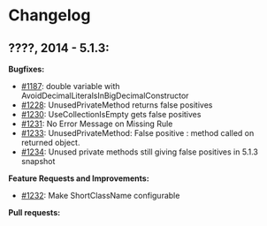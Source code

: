 # Changelog

## ????, 2014 - 5.1.3:

**Bugfixes:**

* [#1187](https://sourceforge.net/p/pmd/bugs/1187/): double variable with AvoidDecimalLiteralsInBigDecimalConstructor
* [#1228](https://sourceforge.net/p/pmd/bugs/1228/): UnusedPrivateMethod returns false positives
* [#1230](https://sourceforge.net/p/pmd/bugs/1230/): UseCollectionIsEmpty gets false positives
* [#1231](https://sourceforge.net/p/pmd/bugs/1231/): No Error Message on Missing Rule
* [#1233](https://sourceforge.net/p/pmd/bugs/1233/): UnusedPrivateMethod: False positive : method called on returned object. 
* [#1234](https://sourceforge.net/p/pmd/bugs/1234/): Unused private methods still giving false positives in 5.1.3 snapshot

**Feature Requests and Improvements:**

* [#1232](https://sourceforge.net/p/pmd/bugs/1232/): Make ShortClassName configurable

**Pull requests:**

